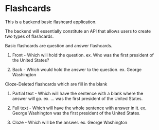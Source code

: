 # Flashcards

This is a backend basic flashcard application.

The backend will essentially constitute an API that allows users to create two types of flashcards.

Basic flashcards are question and answer flashcards. 
    
  1. Front - Which will hold the question.
        ex. Who was the first president of the United States?
    
  2. Back - Which would hold the answer to the question.
        ex. George Washington

Cloze-Deleted flashcards which are fill in the blank
   
  1. Partial text - Which will have the sentence with a blank where the answer will go.
        ex. ... was the first president of the United States.
   
  2. Full text - Which will have the whole sentence with answer in it.
        ex. George Washington was the first president of the United States.
   
  3. Cloze - Which will be the answer.
        ex. George Washington

